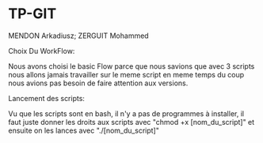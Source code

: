 # TP-GIT
MENDON Arkadiusz; ZERGUIT Mohammed

Choix Du WorkFlow:

Nous avons choisi le basic Flow parce que nous savions que avec 3 scripts nous allons jamais travailler sur le meme script en meme temps du coup nous avions pas besoin de faire attention aux versions.

Lancement des scripts:

Vu que les scripts sont en bash, il n'y a pas de programmes à installer, il faut juste donner les droits aux scripts avec "chmod +x [nom_du_script]" et ensuite on les lances avec "./[nom_du_script]"


